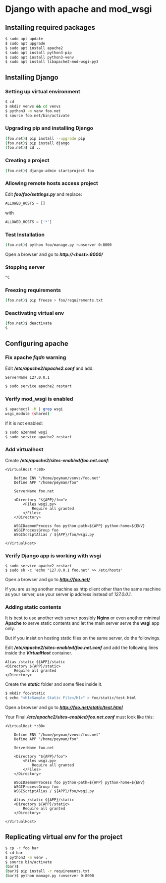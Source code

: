 # Django with apache and mod_wsgi


## Installing required packages

```bash
$ sudo apt update
$ sudo apt upgrade
$ sudo apt install apache2
$ sudo apt install python3-pip
$ sudo apt install python3-venv
$ sudo apt install libapache2-mod-wsgi-py3
```

## Installing Django

### Setting up virtual environment

```bash
$ cd
$ mkdir venvs && cd venvs
$ python3 -m venv foo.net
$ source foo.net/bin/activate
```

### Upgrading pip and installing Django

```bash
(foo.net)$ pip install --upgrade pip
(foo.net)$ pip install django
(foo.net)$ cd ..
```

### Creating a project

```bash
(foo.net)$ django-admin startproject foo
```

### Allowing remote hosts access project

Edit ***foo/foo/settings.py*** and replace:

```python
ALLOWED_HOSTS = []
```
with

```python
ALLOWED_HOSTS = ['*']
```

### Test Installation

```bash
(foo.net)$ python foo/manage.py runserver 0:8000
```
Open a browser and go to ***http://\<host\>:8000/***

### Stopping server

```bash
^C
```

### Freezing requirements

```bash
(foo.net)$ pip freeze > foo/requirements.txt
```

### Deactivating virtual env

```bash
(foo.net)$ deactivate
$
```

## Configuring apache

### Fix apache *fqdn* warning

Edit ***/etc/apache2/apache2.conf*** and add:

```
ServerName 127.0.0.1
```

```bash
$ sudo service apache2 restart
```

### Verify mod_wsgi is enabled

```bash
$ apachectl -M | grep wsgi
wsgi_module (shared)
```
if it is not enabled:

```bash
$ sudo a2enmod wsgi
$ sudo service apache2 restart
```

### Add virtualhost

Create ***/etc/apache2/sites-enabled/foo.net.conf***:

```
<VirtualHost *:80>

    Define ENV "/home/peyman/venvs/foo.net"
    Define APP "/home/peyman/foo"

    ServerName foo.net

    <Directory "${APP}/foo">
        <Files wsgi.py>
            Require all granted
        </Files>
    </Directory>

    WSGIDaemonProcess foo python-path=${APP} python-home=${ENV}
    WSGIProcessGroup foo
    WSGIScriptAlias / ${APP}/foo/wsgi.py

</VirtualHost>
```

### Verify Django app is working with wsgi

```
$ sudo service apache2 restart
$ sudo sh -c 'echo "127.0.0.1 foo.net" >> /etc/hosts'
```
Open a browser and go to ***http://foo.net/***

If you are using another machine as http client other than the same machine as your server, use your server ip address instead of *127.0.0.1*.

### Adding static contents

It is best to use another web server possibly **Nginx** or even another minimal **Apache** to serve static contents and let the main server serve the **wsgi** app only.

But if you insist on hosting static files on the same server, do the followings.

Edit ***/etc/apache2/sites-enabled/foo.net.conf*** and add the following lines inside the ***VirtualHost*** container.

```
Alias /static ${APP}/static
<Directory ${APP}/static>
    Require all granted
</Directory>
```
Create the ***static*** folder and some files inside it.

```bash
$ mkdir foo/static
$ echo "<h1>Sample Static File</h1>" > foo/static/test.html
```
Open a browser and go to ***http://foo.net/static/test.html***

Your Final ***/etc/apache2/sites-enabled/foo.net.conf*** must look like this:

```
<VirtualHost *:80>

    Define ENV "/home/peyman/venvs/foo.net"
    Define APP "/home/peyman/foo"

    ServerName foo.net

    <Directory "${APP}/foo">
        <Files wsgi.py>
            Require all granted
        </Files>
    </Directory>

    WSGIDaemonProcess foo python-path=${APP} python-home=${ENV}
    WSGIProcessGroup foo
    WSGIScriptAlias / ${APP}/foo/wsgi.py

    Alias /static ${APP}/static
    <Directory ${APP}/static>
        Require all granted
    </Directory>

</VirtualHost>
```

## Replicating virtual env for the project

```bash
$ cp -r foo bar
$ cd bar
$ python3 -m venv .
$ source bin/activate
(bar)$ 
(bar)$ pip install -r requirements.txt
(bar)$ python manage.py runserver 0:8000
```




